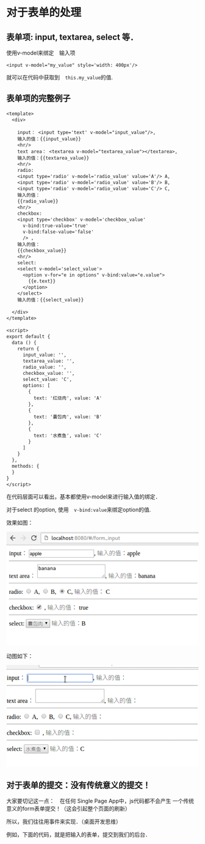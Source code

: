 # 对于表单的处理

## 表单项: input, textarea, select 等．

使用v-model来绑定　输入项

```
<input v-model="my_value" style='width: 400px'/>
```

就可以在代码中获取到　`this.my_value`的值.


## 表单项的完整例子

```
<template>
  <div>

    input： <input type='text' v-model="input_value"/>,
    输入的值：{{input_value}}
    <hr/>
    text area： <textarea v-model="textarea_value"></textarea>,
    输入的值：{{textarea_value}}
    <hr/>
    radio:
    <input type='radio' v-model='radio_value' value='A'/> A,
    <input type='radio' v-model='radio_value' value='B'/> B,
    <input type='radio' v-model='radio_value' value='C'/> C,
    输入的值：
    {{radio_value}}
    <hr/>
    checkbox:
    <input type='checkbox' v-model='checkbox_value'
      v-bind:true-value='true'
      v-bind:false-value='false'
      /> ,
    输入的值：
    {{checkbox_value}}
    <hr/>
    select:
    <select v-model='select_value'>
      <option v-for="e in options" v-bind:value="e.value">
        {{e.text}}
      </option>
    </select>
    输入的值：{{select_value}}

  </div>
</template>

<script>
export default {
  data () {
    return {
      input_value: '',
      textarea_value: '',
      radio_value: '',
      checkbox_value: '',
      select_value: 'C',
      options: [
        {
          text: '红烧肉', value: 'A'
        },
        {
          text: '囊包肉', value: 'B'
        },
        {
          text: '水煮鱼', value: 'C'
        }
      ]
    }
  },
  methods: {
  }
}
</script>

```

在代码层面可以看出，基本都使用v-model来进行输入值的绑定．

对于select 的option, 使用　`v-bind:value`来绑定option的值.


效果如图：　

![表单组件的效果](./images/vue_form.png)

动图如下：

![表单组件的效果](./images/vue_form.gif)



## 对于表单的提交：没有传统意义的提交！

大家要切记这一点：　在任何 Single Page App中，js代码都不会产生
一个传统意义的form表单提交！（这会引起整个页面的刷新）

所以，我们往往用事件来实现．（桌面开发思维）


例如，下面的代码，就是把输入的表单，提交到我们的后台．
